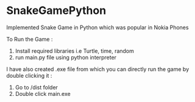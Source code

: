# SnakeGamePython
Implemented Snake Game in Python which was popular in Nokia Phones

To Run the Game :
1. Install required libraries i.e Turtle, time, random
2. run main.py file using python interpreter

I have also created .exe file from which you can directly run the game by double clicking it :
1. Go to /dist folder
2. Double click main.exe
